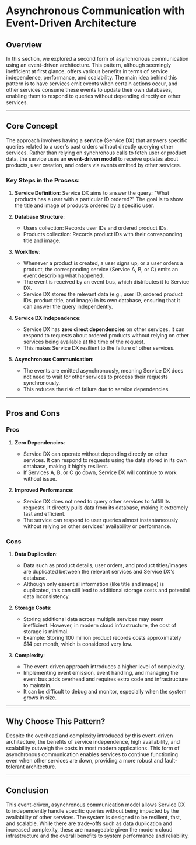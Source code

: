 # Asynchronous Communication with Event-Driven Architecture

## Overview

In this section, we explored a second form of asynchronous communication using an event-driven architecture. This pattern, although seemingly inefficient at first glance, offers various benefits in terms of service independence, performance, and scalability. The main idea behind this pattern is to have services emit events when certain actions occur, and other services consume these events to update their own databases, enabling them to respond to queries without depending directly on other services.

---

## Core Concept

The approach involves having a **service** (Service DX) that answers specific queries related to a user's past orders without directly querying other services. Rather than relying on synchronous calls to fetch user or product data, the service uses an **event-driven model** to receive updates about products, user creation, and orders via events emitted by other services.

### Key Steps in the Process:

1. **Service Definition**: Service DX aims to answer the query: "What products has a user with a particular ID ordered?" The goal is to show the title and image of products ordered by a specific user.

2. **Database Structure**:

   - Users collection: Records user IDs and ordered product IDs.
   - Products collection: Records product IDs with their corresponding title and image.

3. **Workflow**:

   - Whenever a product is created, a user signs up, or a user orders a product, the corresponding service (Service A, B, or C) emits an event describing what happened.
   - The event is received by an event bus, which distributes it to Service DX.
   - Service DX stores the relevant data (e.g., user ID, ordered product IDs, product title, and image) in its own database, ensuring that it can answer the query independently.

4. **Service DX Independence**:

   - Service DX has **zero direct dependencies** on other services. It can respond to requests about ordered products without relying on other services being available at the time of the request.
   - This makes Service DX resilient to the failure of other services.

5. **Asynchronous Communication**:
   - The events are emitted asynchronously, meaning Service DX does not need to wait for other services to process their requests synchronously.
   - This reduces the risk of failure due to service dependencies.

---

## Pros and Cons

### Pros

1. **Zero Dependencies**:

   - Service DX can operate without depending directly on other services. It can respond to requests using the data stored in its own database, making it highly resilient.
   - If Services A, B, or C go down, Service DX will continue to work without issue.

2. **Improved Performance**:
   - Service DX does not need to query other services to fulfill its requests. It directly pulls data from its database, making it extremely fast and efficient.
   - The service can respond to user queries almost instantaneously without relying on other services' availability or performance.

### Cons

1. **Data Duplication**:

   - Data such as product details, user orders, and product titles/images are duplicated between the relevant services and Service DX's database.
   - Although only essential information (like title and image) is duplicated, this can still lead to additional storage costs and potential data inconsistency.

2. **Storage Costs**:

   - Storing additional data across multiple services may seem inefficient. However, in modern cloud infrastructure, the cost of storage is minimal.
   - Example: Storing 100 million product records costs approximately $14 per month, which is considered very low.

3. **Complexity**:
   - The event-driven approach introduces a higher level of complexity.
   - Implementing event emission, event handling, and managing the event bus adds overhead and requires extra code and infrastructure to maintain.
   - It can be difficult to debug and monitor, especially when the system grows in size.

---

## Why Choose This Pattern?

Despite the overhead and complexity introduced by this event-driven architecture, the benefits of service independence, high availability, and scalability outweigh the costs in most modern applications. This form of asynchronous communication enables services to continue functioning even when other services are down, providing a more robust and fault-tolerant architecture.

---

## Conclusion

This event-driven, asynchronous communication model allows Service DX to independently handle specific queries without being impacted by the availability of other services. The system is designed to be resilient, fast, and scalable. While there are trade-offs such as data duplication and increased complexity, these are manageable given the modern cloud infrastructure and the overall benefits to system performance and reliability.

